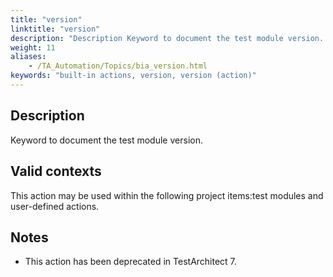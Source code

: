```yaml
--- 
title: "version"
linktitle: "version"
description: "Description Keyword to document the test module version. Valid contexts This action may be used within the following project items: test modules and user-defined actions. Notes This action has been ..."
weight: 11
aliases: 
    - /TA_Automation/Topics/bia_version.html
keywords: "built-in actions, version, version (action)"
---
```


## Description

Keyword to document the test module version.

## Valid contexts

This action may be used within the following project items:test modules and user-defined actions.

## Notes

-   This action has been deprecated in TestArchitect 7.




